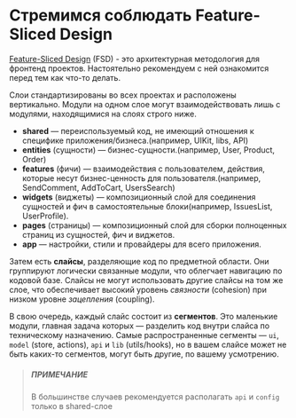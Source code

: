 # Стремимся соблюдать Feature-Sliced Design
[Feature-Sliced Design](https://feature-sliced.design/ru/) (FSD) - это архитектурная методология для фронтенд проектов.
Настоятельно рекомендуем с ней ознакомится перед тем как что-то делать.

Слои стандартизированы во всех проектах и расположены вертикально. Модули на одном слое могут взаимодействовать лишь с модулями,
находящимися на слоях строго ниже.

- **shared** — переиспользуемый код, не имеющий отношения к специфике приложения/бизнеса.(например, UIKit, libs, API)
- **entities** (сущности) — бизнес-сущности.(например, User, Product, Order)
- **features** (фичи) — взаимодействия с пользователем, действия, которые несут бизнес-ценность для пользователя.(например, SendComment, AddToCart, UsersSearch)
- **widgets** (виджеты) — композиционный слой для соединения сущностей и фич в самостоятельные блоки(например, IssuesList, UserProfile).
- **pages** (страницы) — композиционный слой для сборки полноценных страниц из сущностей, фич и виджетов.
- **app** — настройки, стили и провайдеры для всего приложения.

Затем есть **слайсы**, разделяющие код по предметной области.
Они группируют логически связанные модули, что облегчает навигацию по кодовой базе.
Слайсы не могут использовать другие слайсы на том же слое,
что обеспечивает высокий уровень _связности_ (cohesion) при низком уровне _зацепления_ (coupling).

В свою очередь, каждый слайс состоит из **сегментов**.
Это маленькие модули, главная задача которых — разделить код внутри слайса по техническому назначению.
Самые распространенные сегменты — `ui`, `model` (store, actions), `api` и `lib` (utils/hooks),
но в вашем слайсе может не быть каких-то сегментов, могут быть другие, по вашему усмотрению.

> ##### ПРИМЕЧАНИЕ
> В большинстве случаев рекомендуется располагать `api` и `config` только в shared-слое

